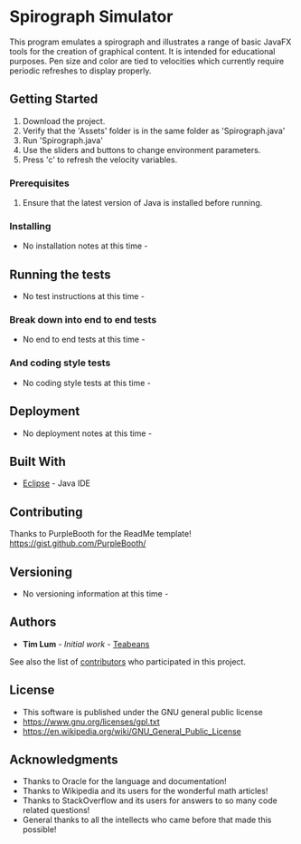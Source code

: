 # Spirograph Simulator

This program emulates a spirograph and illustrates a range of basic JavaFX tools for the creation of graphical content. It is intended for educational purposes. Pen size and color are tied to velocities which currently require periodic refreshes to display properly.

## Getting Started

1) Download the project.
2) Verify that the 'Assets' folder is in the same folder as 'Spirograph.java'
3) Run 'Spirograph.java'
4) Use the sliders and buttons to change environment parameters.
5) Press 'c' to refresh the velocity variables.

### Prerequisites

1) Ensure that the latest version of Java is installed before running.

### Installing

- No installation notes at this time -

## Running the tests

- No test instructions at this time -

### Break down into end to end tests

- No end to end tests at this time -

### And coding style tests

- No coding style tests at this time -

## Deployment

- No deployment notes at this time -

## Built With

* [Eclipse](http://www.eclipse.org/) - Java IDE

## Contributing

Thanks to PurpleBooth for the ReadMe template! https://gist.github.com/PurpleBooth/

## Versioning

- No versioning information at this time -

## Authors

* **Tim Lum** - *Initial work* - [Teabeans](https://github.com/Teabeans)

See also the list of [contributors](https://github.com/your/project/contributors) who participated in this project.

## License

 * This software is published under the GNU general public license
 * https://www.gnu.org/licenses/gpl.txt
 * https://en.wikipedia.org/wiki/GNU_General_Public_License

## Acknowledgments

* Thanks to Oracle for the language and documentation!
* Thanks to Wikipedia and its users for the wonderful math articles!
* Thanks to StackOverflow and its users for answers to so many code related questions!
* General thanks to all the intellects who came before that made this possible!
